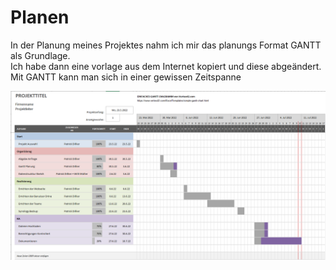 # Planen
In der Planung meines Projektes nahm ich mir das planungs Format GANTT als Grundlage.<br>
Ich habe dann eine vorlage aus dem Internet kopiert und diese abgeändert.<br>
Mit GANTT kann man sich in einer gewissen Zeitspanne 

![GANTT](AHHHHHH.png)